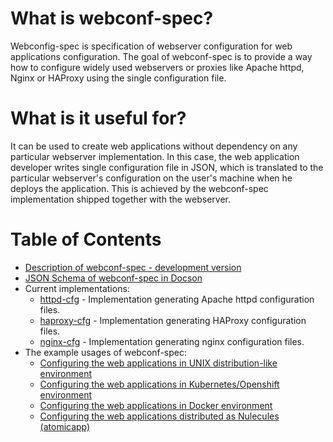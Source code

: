 # What is webconf-spec?
Webconfig-spec is specification of webserver configuration for web applications configuration. The goal of webconf-spec is to provide a way how to configure widely used webservers or proxies like Apache httpd, Nginx or HAProxy using the single configuration file.

# What is it useful for?

It can be used to create web applications without dependency on any particular webserver implementation. In this case, the web application developer writes single configuration file in JSON, which is translated to the particular webserver's configuration on the user's machine when he deploys the application. This is achieved by the webconf-spec implementation shipped together with the webserver.

# Table of Contents

  * [Description of webconf-spec - development version](dev/README.md)
  * [JSON Schema of webconf-spec in Docson](http://micro-webapps.github.io/webconf-spec/#https://raw.githubusercontent.com/micro-webapps/webconf-spec/master/dev/schema.json)
  * Current implementations:
    * [httpd-cfg](https://github.com/micro-webapps/httpd-cfg) - Implementation generating Apache httpd configuration files.
    * [haproxy-cfg](https://github.com/micro-webapps/haproxy-cfg) - Implementation generating HAProxy configuration files.
    * [nginx-cfg](https://github.com/micro-webapps/nginx-cfg) - Implementation generating nginx configuration files.
  * The example usages of webconf-spec:
    * [Configuring the web applications in UNIX distribution-like environment](example-distro.md)
    * [Configuring the web applications in Kubernetes/Openshift environment](example-kubernetes-openshift.md)
    * [Configuring the web applications in Docker environment](example-docker.md)
    * [Configuring the web applications distributed as Nulecules (atomicapp)](example-nulecule.md)
